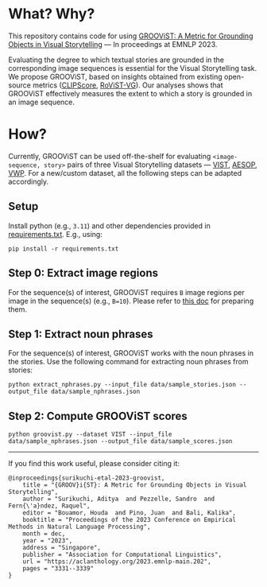 # What? Why?
This repository contains code for using [GROOViST: A Metric for Grounding Objects in Visual Storytelling](https://aclanthology.org/2023.emnlp-main.202/) — In proceedings at EMNLP 2023.

Evaluating the degree to which textual stories are grounded in the corresponding image sequences is essential for the Visual Storytelling task. We propose GROOViST, based on insights obtained from existing open-source metrics ([CLIPScore](https://github.com/jmhessel/clipscore), [RoViST-VG](https://github.com/usydnlp/rovist)). Our analyses shows that GROOViST effectively measures the extent to which a story is grounded in an image sequence.

# How?

Currently, GROOViST can be used off-the-shelf for evaluating `<image-sequence, story>` pairs of three Visual Storytelling datasets — [VIST](https://aclanthology.org/N16-1147/), [AESOP](https://openaccess.thecvf.com/content/ICCV2021/html/Ravi_AESOP_Abstract_Encoding_of_Stories_Objects_and_Pictures_ICCV_2021_paper.html), [VWP](https://aclanthology.org/2023.tacl-1.33/). For a new/custom dataset, all the following steps can be adapted accordingly.

## Setup

Install python (e.g., `3.11`) and other dependencies provided in [requirements.txt](requirements.txt). E.g., using:

```pip install -r requirements.txt```

## Step 0: Extract image regions

For the sequence(s) of interest, GROOViST requires `B` image regions per image in the sequence(s) (e.g., `B=10`). Please refer to [this doc](image_regions.md) for preparing them.

## Step 1: Extract noun phrases

For the sequence(s) of interest, GROOViST works with the noun phrases in the stories. Use the following command for extracting noun phrases from stories:

```python extract_nphrases.py --input_file data/sample_stories.json --output_file data/sample_nphrases.json```

## Step 2: Compute GROOViST scores

```python groovist.py --dataset VIST --input_file data/sample_nphrases.json --output_file data/sample_scores.json```

---
If you find this work useful, please consider citing it:
```
@inproceedings{surikuchi-etal-2023-groovist,
    title = "{GROOV}i{ST}: A Metric for Grounding Objects in Visual Storytelling",
    author = "Surikuchi, Aditya  and Pezzelle, Sandro  and Fern{\'a}ndez, Raquel",
    editor = "Bouamor, Houda  and Pino, Juan  and Bali, Kalika",
    booktitle = "Proceedings of the 2023 Conference on Empirical Methods in Natural Language Processing",
    month = dec,
    year = "2023",
    address = "Singapore",
    publisher = "Association for Computational Linguistics",
    url = "https://aclanthology.org/2023.emnlp-main.202",
    pages = "3331--3339"
}
```
